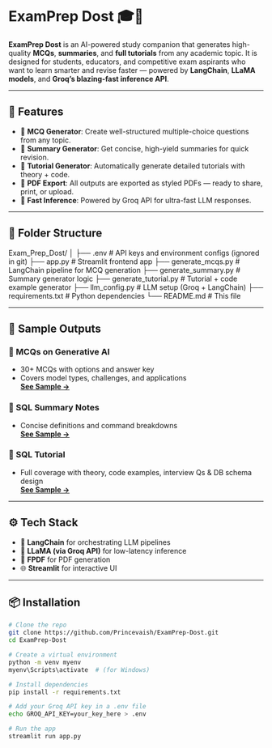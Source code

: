 # ExamPrep Dost 🎓🧠

**ExamPrep Dost** is an AI-powered study companion that generates high-quality **MCQs**, **summaries**, and **full tutorials** from any academic topic. It is designed for students, educators, and competitive exam aspirants who want to learn smarter and revise faster — powered by **LangChain**, **LLaMA models**, and **Groq’s blazing-fast inference API**.

---

## 🚀 Features

- 🔹 **MCQ Generator**: Create well-structured multiple-choice questions from any topic.
- 🔹 **Summary Generator**: Get concise, high-yield summaries for quick revision.
- 🔹 **Tutorial Generator**: Automatically generate detailed tutorials with theory + code.
- 🔹 **PDF Export**: All outputs are exported as styled PDFs — ready to share, print, or upload.
- 🔹 **Fast Inference**: Powered by Groq API for ultra-fast LLM responses.

---

## 📂 Folder Structure

Exam_Prep_Dost/
│
├── .env # API keys and environment configs (ignored in git)
├── app.py # Streamlit frontend app
├── generate_mcqs.py # LangChain pipeline for MCQ generation
├── generate_summary.py # Summary generator logic
├── generate_tutorial.py # Tutorial + code example generator
├── llm_config.py # LLM setup (Groq + LangChain)
├── requirements.txt # Python dependencies
└── README.md # This file


---

## 📄 Sample Outputs

### 📘 MCQs on Generative AI
- 30+ MCQs with options and answer key
- Covers model types, challenges, and applications  
**[See Sample →](./generative_ai_mcqs.pdf)**

### 📙 SQL Summary Notes
- Concise definitions and command breakdowns  
**[See Sample →](./Autograd_summary.pdf)**

### 📗 SQL Tutorial
- Full coverage with theory, code examples, interview Qs & DB schema design  
**[See Sample →](./Heaps_and_Tries_tutorial.pdf)**

---

## ⚙️ Tech Stack

- 🧠 **LangChain** for orchestrating LLM pipelines
- 🐎 **LLaMA (via Groq API)** for low-latency inference
- 🧾 **FPDF** for PDF generation
- 🌐 **Streamlit** for interactive UI

---

## 📦 Installation

```bash
# Clone the repo
git clone https://github.com/Princevaish/ExamPrep-Dost.git
cd ExamPrep-Dost

# Create a virtual environment
python -m venv myenv
myenv\Scripts\activate  # (for Windows)

# Install dependencies
pip install -r requirements.txt

# Add your Groq API key in a .env file
echo GROQ_API_KEY=your_key_here > .env

# Run the app
streamlit run app.py
